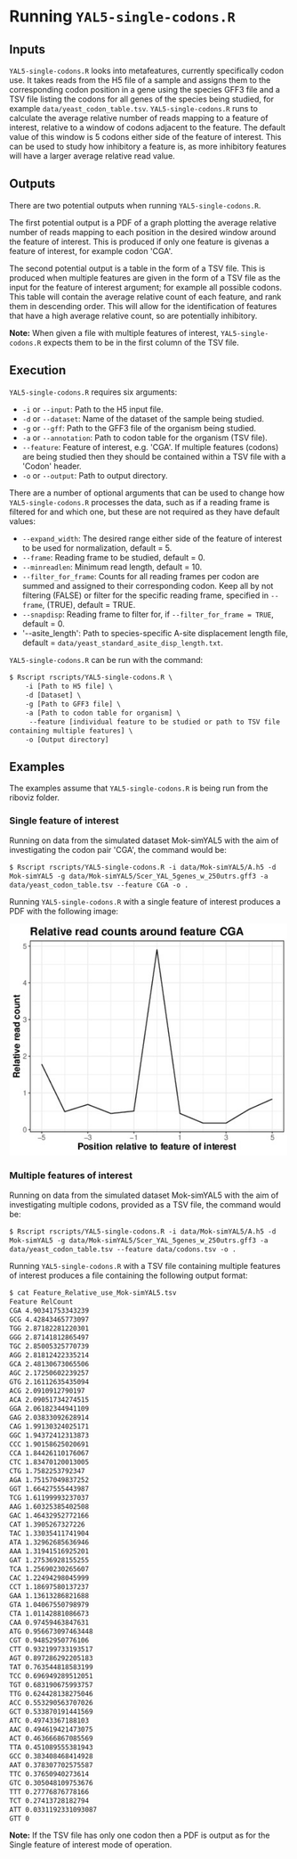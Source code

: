# Running `YAL5-single-codons.R`

## Inputs 

`YAL5-single-codons.R` looks into metafeatures, currently specifically codon use. It takes reads from the H5 file of a sample and assigns them to the corresponding codon position in a gene using the species GFF3 file and a TSV file listing the codons for all genes of the species being studied, for example `data/yeast_codon_table.tsv`. `YAL5-single-codons.R` runs to calculate the average relative number of reads mapping to a feature of interest, relative to a window of codons adjacent to the feature. The default value of this window is 5 codons either side of the feature of interest. This can be used to study how inhibitory a feature is, as more inhibitory features will have a larger average relative read value. 

## Outputs

There are two potential outputs when running `YAL5-single-codons.R`.

The first potential output is a PDF of a graph plotting the average relative number of reads mapping to each position in the desired window around the feature of interest. This is produced if only one feature is givenas a feature of interest, for example codon 'CGA'.

The second potential output is a table in the form of a TSV file. This is produced when multiple features are given in the form of a TSV file as the input for the feature of interest argument; for example all possible codons. This table will contain the average relative count of each feature, and rank them in descending order. This will allow for the identification of features that have a high average relative count, so are potentially inhibitory. 

**Note:** When given a file with multiple features of interest, `YAL5-single-codons.R` expects them to be in the first column of the TSV file.

## Execution

`YAL5-single-codons.R` requires six arguments:

* `-i` or `--input`: Path to the H5 input file.
* `-d` or `--dataset`: Name of the dataset of the sample being studied.
* `-g` or `--gff`: Path to the GFF3 file of the organism being studied.
* `-a` or `--annotation`: Path to codon table for the organism (TSV file).
* `--feature`: Feature of interest, e.g. 'CGA'. If multiple features (codons) are being studied then they should be contained within a TSV file with a 'Codon' header.
* `-o` or `--output`: Path to output directory.

There are a number of optional arguments that can be used to change how `YAL5-single-codons.R` processes the data, such as if a reading frame is filtered for and which one, but these are not required as they have default values:

* `--expand_width`: The desired range either side of the feature of interest to be used for normalization, default = 5.
* `--frame`:  Reading frame to be studied, default = 0.
* `--minreadlen`: Minimum read length, default = 10.
* `--filter_for_frame`: Counts for all reading frames per codon are summed and assigned to their corresponding codon. Keep all by not filtering (FALSE) or filter for the specific reading frame, specified in `--frame`, (TRUE), default = TRUE.
* `--snapdisp`: Reading frame to filter for, if `--filter_for_frame = TRUE`, default = 0.
* '--asite_length': Path to species-specific A-site displacement length file, default = `data/yeast_standard_asite_disp_length.txt`.

`YAL5-single-codons.R` can be run with the command:

```console
$ Rscript rscripts/YAL5-single-codons.R \
	-i [Path to H5 file] \
 	-d [Dataset] \
	-g [Path to GFF3 file] \
	-a [Path to codon table for organism] \
	 --feature [individual feature to be studied or path to TSV file containing multiple features] \
	-o [Output directory]
```

## Examples

The examples assume that `YAL5-single-codons.R` is being run from the riboviz folder.

### Single feature of interest

Running on data from the simulated dataset Mok-simYAL5 with the aim of investigating the codon pair 'CGA', the command would be:

```console
$ Rscript rscripts/YAL5-single-codons.R -i data/Mok-simYAL5/A.h5 -d Mok-simYAL5 -g data/Mok-simYAL5/Scer_YAL_5genes_w_250utrs.gff3 -a data/yeast_codon_table.tsv --feature CGA -o .
```

Running `YAL5-single-codons.R` with a single feature of interest produces a PDF with the following image:

<img src="../images/Meta_feature_plot_CGA_Mok-simYAL5.JPG" alt="CGA Mok-simYAL5 meta feature plot" width="500"/>

### Multiple features of interest

Running on data from the simulated dataset Mok-simYAL5 with the aim of investigating multiple codons, provided as a TSV file, the command would be:

```console
$ Rscript rscripts/YAL5-single-codons.R -i data/Mok-simYAL5/A.h5 -d Mok-simYAL5 -g data/Mok-simYAL5/Scer_YAL_5genes_w_250utrs.gff3 -a data/yeast_codon_table.tsv --feature data/codons.tsv -o .
```

Running `YAL5-single-codons.R` with a TSV file containing multiple features of interest produces a file containing the following output format:

```console
$ cat Feature_Relative_use_Mok-simYAL5.tsv 
Feature	RelCount
CGA	4.90341753343239
GCG	4.42843465773097
TGG	2.87182281220301
GGG	2.87141812865497
TGC	2.85005325770739
AGG	2.81812422335214
GCA	2.48130673065506
AGC	2.17250602239257
GTG	2.16112635435094
ACG	2.0910912790197
ACA	2.09051734274515
GGA	2.06182344941109
GAG	2.03833092628914
CAG	1.99130324025171
GGC	1.94372412313873
CCC	1.90158625020691
CCA	1.84426110176067
CTC	1.83470120013005
CTG	1.7582253792347
AGA	1.75157049837252
GGT	1.66427555443987
TCG	1.61199993237037
AAG	1.60325385402508
GAC	1.46432952772166
CAT	1.3905267327226
TAC	1.33035411741904
ATA	1.32962685636946
AAA	1.31941516925201
GAT	1.27536928155255
TCA	1.25690230265607
CAC	1.22494298045999
CCT	1.18697580137237
GAA	1.13613286821688
GTA	1.04067550798979
CTA	1.01142881086673
CAA	0.97459463847631
ATG	0.956673097463448
CGT	0.94852950776106
CTT	0.932199733193517
AGT	0.897286292205183
TAT	0.763544818583199
TCC	0.696949289512051
TGT	0.683190675993757
TTG	0.624428138275046
ACC	0.553290563707026
GCT	0.533870191441569
ATC	0.49743367188103
AAC	0.494619421473075
ACT	0.463666867085569
TTA	0.451089555381943
GCC	0.383408468414928
AAT	0.378307702575587
TTC	0.37650940273614
GTC	0.305048109753676
TTT	0.27776876778166
TCT	0.27413728182794
ATT	0.0331192331093087
GTT	0
```

**Note:** If the TSV file has only one codon then a PDF is output as for the Single feature of interest mode of operation.
